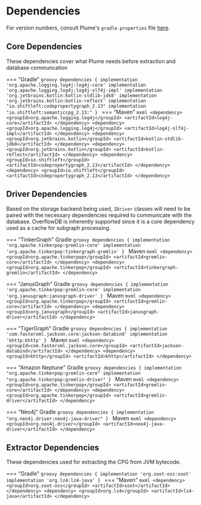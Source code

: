 # Dependencies

For version numbers, consult Plume's `gradle.properties` file
[here](https://github.com/plume-oss/plume/blob/develop/gradle.properties).

## Core Dependencies

These dependencies cover what Plume needs before extraction and database communcation

=== "Gradle"
    ```groovy
    dependencies {
        implementation 'org.apache.logging.log4j:log4j-core'
        implementation 'org.apache.logging.log4j:log4j-slf4j-impl'
        implementation 'org.jetbrains.kotlin:kotlin-stdlib-jdk8'
        implementation 'org.jetbrains.kotlin:kotlin-reflect'
        implementation "io.shiftleft:codepropertygraph_2.13"
        implementation "io.shiftleft:semanticcpg_2.13:"
    }
    ```
=== "Maven"
    ```mxml
    <dependency>
        <groupId>org.apache.logging.log4j</groupId>
        <artifactId>log4j-core</artifactId>
    </dependency>
    <dependency>
        <groupId>org.apache.logging.log4j</groupId>
        <artifactId>log4j-slf4j-impl</artifactId>
    </dependency>
    <dependency>
        <groupId>org.jetbrains.kotlin</groupId>
        <artifactId>kotlin-stdlib-jdk8</artifactId>
    </dependency>
    <dependency>
        <groupId>org.jetbrains.kotlin</groupId>
        <artifactId>kotlin-reflect</artifactId>
    </dependency>
    <dependency>
        <groupId>io.shiftleft</groupId>
        <artifactId>codepropertygraph_2.13</artifactId>
    </dependency>
    <dependency>
        <groupId>io.shiftleft</groupId>
        <artifactId>codepropertygraph_2.13</artifactId>
    </dependency>
    ```

## Driver Dependencies

Based on the storage backend being used, `IDriver` classes will need to be paired with 
the necessary dependencies required to communicate with the database. OverflowDB is
inherently supported since it is a core dependency used as a cache for subgraph processing.

=== "TinkerGraph"
    Gradle
    ```groovy
    dependencies {
        implementation 'org.apache.tinkerpop:gremlin-core'
        implementation 'org.apache.tinkerpop:tinkergraph-gremlin'
    }
    ```
    Maven
    ```mxml
    <dependency>
        <groupId>org.apache.tinkerpop</groupId>
        <artifactId>gremlin-core</artifactId>
    </dependency>
    <dependency>
        <groupId>org.apache.tinkerpop</groupId>
        <artifactId>tinkergraph-gremlin</artifactId>
    </dependency>
    ```

=== "JanusGraph"
    Gradle
    ```groovy
    dependencies {
        implementation 'org.apache.tinkerpop:gremlin-core'
        implementation 'org.janusgraph:janusgraph-driver'
    }
    ```
    Maven
    ```mxml
    <dependency>
        <groupId>org.apache.tinkerpop</groupId>
        <artifactId>gremlin-core</artifactId>
    </dependency>
    <dependency>
        <groupId>org.janusgraph</groupId>
        <artifactId>janusgraph-driver</artifactId>
    </dependency>
    ```

=== "TigerGraph"
    Gradle
    ```groovy
    dependencies {
        implementation 'com.fasterxml.jackson.core:jackson-databind'
        implementation 'khttp:khttp'
    }
    ```
    Maven
    ```mxml
    <dependency>
        <groupId>com.fasterxml.jackson.core</groupId>
        <artifactId>jackson-databind</artifactId>
    </dependency>
    <dependency>
        <groupId>khttp</groupId>
        <artifactId>khttp</artifactId>
    </dependency>
    ```

=== "Amazon Neptune"
    Gradle
    ```groovy
    dependencies {
        implementation "org.apache.tinkerpop:gremlin-core"
        implementation "org.apache.tinkerpop:gremlin-driver"
    }
    ```
    Maven
    ```mxml
    <dependency>
        <groupId>org.apache.tinkerpop</groupId>
        <artifactId>gremlin-core</artifactId>
    </dependency>
    <dependency>
        <groupId>org.apache.tinkerpop</groupId>
        <artifactId>gremlin-driver</artifactId>
    </dependency>
    ```

=== "Neo4j"
    Gradle
    ```groovy
    dependencies {
        implementation "org.neo4j.driver:neo4j-java-driver"
    }
    ```
    Maven
    ```mxml
    <dependency>
        <groupId>org.neo4j.driver</groupId>
        <artifactId>neo4j-java-driver</artifactId>
    </dependency>
    ```

## Extractor Dependencies

These dependencies used for extracting the CPG from JVM bytecode.

=== "Gradle"
    ```groovy
    dependencies {
        implementation 'org.soot-oss:soot'
        implementation 'org.lz4:lz4-java'
    }
    ```
=== "Maven"
    ```mxml
    <dependency>
        <groupId>org.soot-oss</groupId>
        <artifactId>soot</artifactId>
    </dependency>
    <dependency>
        <groupId>org.lz4</groupId>
        <artifactId>lz4-java</artifactId>
    </dependency>
    ```
